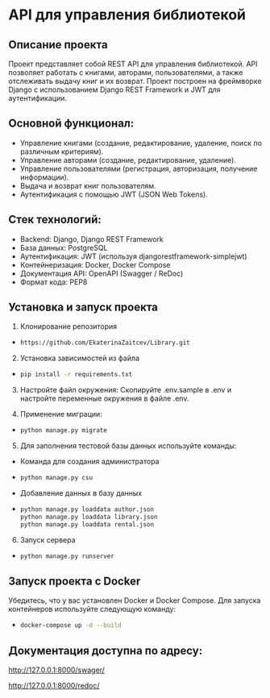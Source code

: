 # API для управления библиотекой
## Описание проекта
Проект представляет собой REST API для управления библиотекой. API позволяет работать с книгами, авторами, пользователями, а также отслеживать выдачу книг и их возврат. Проект построен на фреймворке Django с использованием Django REST Framework и JWT для аутентификации.
## Основной функционал:
- Управление книгами (создание, редактирование, удаление, поиск по различным критериям).
- Управление авторами (создание, редактирование, удаление).
- Управление пользователями (регистрация, авторизация, получение информации).
- Выдача и возврат книг пользователям.
- Аутентификация с помощью JWT (JSON Web Tokens).
## Стек технологий:
- Backend: Django, Django REST Framework
- База данных: PostgreSQL
- Аутентификация: JWT (используя djangorestframework-simplejwt)
- Контейнеризация: Docker, Docker Compose
- Документация API: OpenAPI (Swagger / ReDoc)
- Формат кода: PEP8
## Установка и запуск проекта
1. Клонирование репозитория
- ```bash
  https://github.com/EkaterinaZaitcev/Library.git
2. Установка зависимостей из файла 
- ```bash 
  pip install -r requirements.txt
3. Настройте файл окружения:
Скопируйте .env.sample в .env и настройте переменные окружения в файле .env.

4. Применение миграции:
- ```bash 
  python manage.py migrate
  
5. Для заполнения тестовой базы данных используйте команды:
- Команда для создания администратора
- ```bash 
  python manage.py csu
- Добавление данных в базу данных  
- ```bash
  python manage.py loaddata author.json
  python manage.py loaddata library.json
  python manage.py loaddata rental.json

6. Запуск сервера
- ```bash
  python manage.py runserver
  ```
  
## **Запуск проекта с Docker**

Убедитесь, что у вас установлен Docker и Docker Compose. 
Для запуска контейнеров используйте следующую команду:
- ```bash
  docker-compose up -d --build
  ```
  
## Документация доступна по адресу:

http://127.0.0.1:8000/swager/

http://127.0.0.1:8000/redoc/
